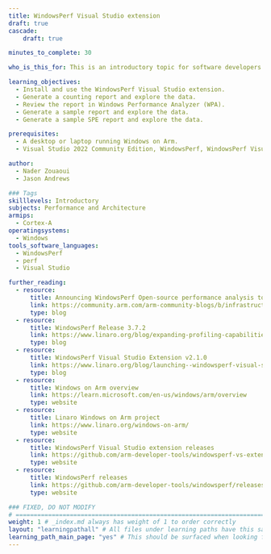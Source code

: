 ```yaml
---
title: WindowsPerf Visual Studio extension
draft: true
cascade:
    draft: true

minutes_to_complete: 30

who_is_this_for: This is an introductory topic for software developers using Visual Studio on Windows on Arm who want to integrate WindowsPerf into their development flow.

learning_objectives:
  - Install and use the WindowsPerf Visual Studio extension.
  - Generate a counting report and explore the data.
  - Review the report in Windows Performance Analyzer (WPA). 
  - Generate a sample report and explore the data.
  - Generate a sample SPE report and explore the data.

prerequisites:
  - A desktop or laptop running Windows on Arm.
  - Visual Studio 2022 Community Edition, WindowsPerf, WindowsPerf Visual Studio extension, and Windows Performance Analyzer (WPA) installed. 

author: 
  - Nader Zouaoui
  - Jason Andrews

### Tags
skilllevels: Introductory
subjects: Performance and Architecture
armips:
  - Cortex-A
operatingsystems:
  - Windows
tools_software_languages:
  - WindowsPerf
  - perf
  - Visual Studio

further_reading:
  - resource:
      title: Announcing WindowsPerf Open-source performance analysis tool for Windows on Arm
      link: https://community.arm.com/arm-community-blogs/b/infrastructure-solutions-blog/posts/announcing-windowsperf
      type: blog
  - resource:
      title: WindowsPerf Release 3.7.2
      link: https://www.linaro.org/blog/expanding-profiling-capabilities-with-windowsperf-372-release/
      type: blog
  - resource:
      title: WindowsPerf Visual Studio Extension v2.1.0
      link: https://www.linaro.org/blog/launching--windowsperf-visual-studio-extension-v210/
      type: blog
  - resource:
      title: Windows on Arm overview
      link: https://learn.microsoft.com/en-us/windows/arm/overview
      type: website
  - resource:
      title: Linaro Windows on Arm project
      link: https://www.linaro.org/windows-on-arm/
      type: website
  - resource:
      title: WindowsPerf Visual Studio extension releases
      link: https://github.com/arm-developer-tools/windowsperf-vs-extension/releases
      type: website
  - resource:
      title: WindowsPerf releases
      link: https://github.com/arm-developer-tools/windowsperf/releases
      type: website

### FIXED, DO NOT MODIFY
# ================================================================================
weight: 1 # _index.md always has weight of 1 to order correctly
layout: "learningpathall" # All files under learning paths have this same wrapper
learning_path_main_page: "yes" # This should be surfaced when looking for related content. Only set for _index.md of learning path content.
---
```

